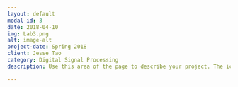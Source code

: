 ```yaml
---
layout: default
modal-id: 3
date: 2018-04-10
img: Lab3.png
alt: image-alt
project-date: Spring 2018
client: Jesse Tao
category: Digital Signal Processing
description: Use this area of the page to describe your project. The icon above is part of a free icon set by <a href="https://sellfy.com/p/8Q9P/jV3VZ/">Flat Icons</a>. On their website, you can download their free set with 16 icons, or you can purchase the entire set with 146 icons for only $12!

---
```

